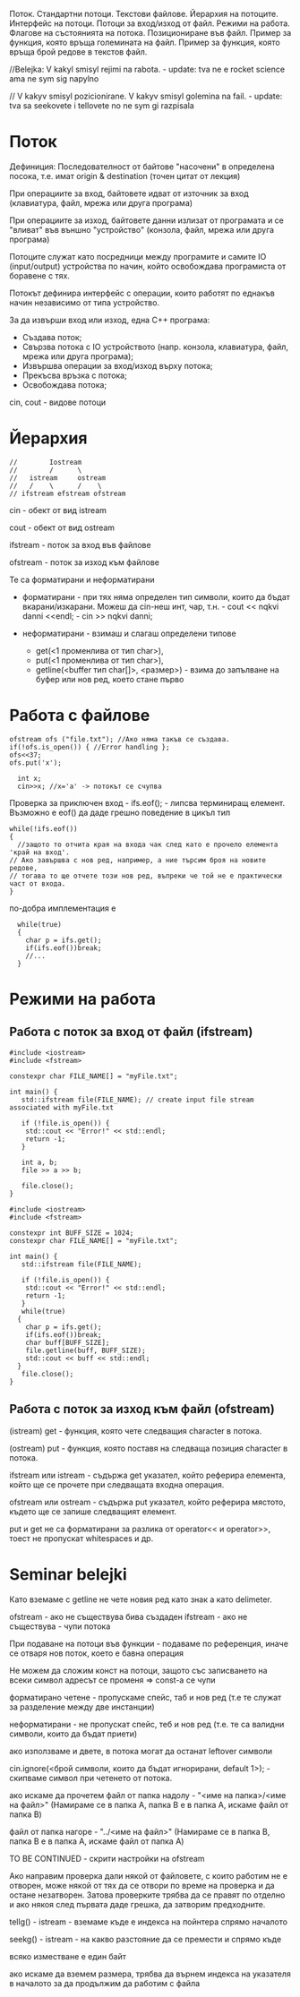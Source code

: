 Поток. Стандартни потоци. Текстови файлове. Йерархия на потоците. Интерфейс на потоци. Потоци за вход/изход от файл. Режими на работа. Флагове на състоянията на потока. Позициониране във файл. Пример за функция, която връща големината на файл. Пример за функция, която връща брой редове в текстов файл.

//Belejka: V kakyl smisyl rejimi na rabota. - update: tva ne e rocket science ama ne sym sig napylno

// V kakyv smisyl pozicionirane. V kakyv smisyl golemina na fail. - update: tva sa seekovete i tellovete no ne sym gi razpisala

# Поток

Дефиниция: Последователност от байтове "насочени" в определена посока, т.е. имат origin & destination (точен цитат от лекция)

При операциите за вход, байтовете идват от източник за вход (клавиатура, файл, мрежа или друга програма)

При операциите за изход, байтовете данни излизат от програмата и се "вливат" във външно "устройство" (конзола, файл, мрежа или друга програма)

Потоците служат като посредници между програмите и самите IO (input/output) устройства по начин, който освобождава програмиста от боравене с тях.

Потокът дефинира интерфейс с операции, които работят по еднакъв начин независимо от типа устройство. 

За да извърши вход или изход, една C++ програма:

- Създава поток;
- Свързва потока с IO устройството (напр. конзола, клавиатура, файл, мрежа или друга програма);
- Извършва операции за вход/изход върху потока;
- Прекъсва връзка с потока;
- Освобождава потока;

cin, cout - видове потоци

# Йерархия
```
//        Iostream
//        /      \
//   istream     ostream
//   /    \      /    \
// ifstream efstream ofstream
```
cin - обект от вид istream

cout - обект от вид ostream

ifstream - поток за вход във файлове

ofstream - поток за изход към файлове

Те са форматирани и неформатирани

- форматирани - при тях няма определен тип символи, които да бъдат вкарани/изкарани. Можеш да cin-неш инт, чар, т.н.
        - cout << nqkvi danni <<endl;
        - cin >> nqkvi danni;  
  
- неформатирани - взимаш и слагаш определени типове
  - get(<1 променлива от тип char>),
  - put(<1 променлива от тип char>),
  - getline(<buffer тип char[]>, <размер>) - взима до запълване на буфер или нов ред, което стане първо

# Работа с файлове

```
ofstream ofs ("file.txt"); //Ако няма такъв се създава.
if(!ofs.is_open()) { //Error handling };
ofs<<37;
ofs.put('x');
```

```
  int x;
  cin>>x; //x='a' -> потокът се счупва
```

Проверка за приключен вход - ifs.eof(); - липсва терминиращ елемент.
Възможно е eof() да даде грешно поведение в цикъл тип
```
while(!ifs.eof())
{
  //защото то отчита края на входа чак след като е прочело елемента 'край на вход'.
// Ако завършва с нов ред, например, а ние търсим броя на новите редове,
// тогава то ще отчете този нов ред, въпреки че той не е практически част от входа.
} 
```
по-добра имплементация е
```
  while(true)
  {
    char p = ifs.get();
    if(ifs.eof())break;
    //...
  }
```
# Режими на работа
## Работа с поток за вход от файл (ifstream)
```
#include <iostream>
#include <fstream>

constexpr char FILE_NAME[] = "myFile.txt";

int main() {
   std::ifstream file(FILE_NAME); // create input file stream associated with myFile.txt

   if (!file.is_open()) {
   	std::cout << "Error!" << std::endl;
   	return -1;
   }
   
   int a, b;
   file >> a >> b;

   file.close();
}
```
```
#include <iostream>
#include <fstream>

constexpr int BUFF_SIZE = 1024;
constexpr char FILE_NAME[] = "myFile.txt";

int main() {
   std::ifstream file(FILE_NAME);

   if (!file.is_open()) {
   	std::cout << "Error!" << std::endl;
   	return -1;
   }
   while(true)
  {
    char p = ifs.get();
    if(ifs.eof())break;
    char buff[BUFF_SIZE];
   	file.getline(buff, BUFF_SIZE);
   	std::cout << buff << std::endl;
  }   
   file.close();
}
```
## Работа с поток за изход към файл (ofstream)

(istream) get - функция, която чете следващия character в потока.

(ostream) put - функция, която поставя на следваща позиция character в потока.

ifstream или istream - съдържа get указател, който реферира елемента, който ще се прочете при следващата входна операция.

ofstream или ostream - съдържа put указател, който реферира мястото, където ще се запише следващият елемент.

put и get не са форматирани за разлика от operator<< и operator>>, тоест не пропускат whitespaces и др.

# Seminar belejki

Като вземаме с getline не чете новия ред като знак а като delimeter.

ofstream - ако не съществува бива създаден
ifstream - ако не съществува - чупи потока

При подаване на потоци във функции - подаваме по референция, иначе се отваря нов поток, което е бавна операция

Не можем да сложим конст на потоци, защото със записването на всеки символ адресът се променя => const-a се чупи

форматирано четене - пропускаме спейс, таб и нов ред (т.е те служат за разделение между две инстанции)

неформатирани - не пропускат спейс, теб и нов ред (т.е. те са валидни символи, които да бъдат приети)

ако използваме и двете, в потока могат да останат leftover символи

cin.ignore(<брой символи, които да бъдат игнорирани, default 1>); - скипваме символ при четенето от потока.

ако искаме да прочетем файл от папка надолу - "<име на папка>/<име на файл>" (Намираме се в папка А, папка B е в папка А, искаме файл от папка B)

файл от папка нагоре - "../<име на файл>" (Намираме се в папка B, папка B е в папка А, искаме файл от папка A)

TO BE CONTINUED - скрити настройки на ofstream

Ако направим проверка дали някой от файловете, с които работим не е отворен, може някой от тях да се отвори по време на проверка и да остане незатворен. Затова проверките трябва да се правят по отделно и ако някоя след първата даде грешка, да затворим предходните.

tellg() - istream - вземаме къде е индекса на пойнтера спрямо началото

seekg() - istream - на какво разстояние да се премести и спрямо къде

всяко изместване е един байт

ако искаме да вземем размера, трябва да върнем индекса на указателя в началото за да продължим да работим с файла



